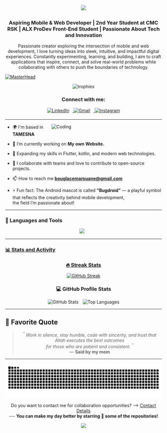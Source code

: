 <h1 align="center">
    <img src="https://readme-typing-svg.herokuapp.com/?font=Righteous&size=35&color=00D310&center=true&vCenter=true&width=500&height=70&duration=4000&pause=1000&lines=Hello+There!+✨;+I'm+Marouane+Bouglace;+Welcome+to+my+GitHub+account;"/>
</h1>

<!--<div align="center">
  <img src="https://profile-counter.glitch.me/BouglaceMarouane/count.svg?"/>
</div>-->

<h3 align="center">Aspiring Mobile & Web Developer | 2nd Year Student at CMC RSK | ALX ProDev Front-End Student | Passionate About Tech and Innovation</h3>

<p align="center">Passionate creator exploring the intersection of mobile and web development, I love turning ideas into sleek, intuitive, and impactful digital experiences. Constantly experimenting, learning, and building, I aim to craft applications that inspire, connect, and solve real-world problems while collaborating with others to push the boundaries of technology.</p>

[![MasterHead](https://github.com/user-attachments/assets/1146ab68-d416-494f-9d41-5d1d99f39397)](https://BouglaceMarouane.io)

<p align="center">
  <img src="https://github-profile-trophy.screw-hand.vercel.app/?username=BouglaceMarouane&theme=onedark&no-frame=true&column=8&margin-w=8&title=MultiLanguage,Commits,Stars,Repositories,Followers,Experience,PullRequest,&wantAll=true" alt="trophies"/>
</p>



<h3 align="center">Connect with me:</h3>
<div align="center" style="margin-bottom: 20px;">
  <a href="https://www.linkedin.com/in/marouane-bouglace/" target="_blank" >
    <img src="https://cdn-icons-png.freepik.com/256/2335/2335321.png?ga=GA1.1.361340327.1735012906" width="52" height="52" style="margin-right: 10px;" alt="LinkedIn" />
  </a>
  <a href="mailto:bouglacemarouane@gmail.com" target="_blank" >
    <img src="https://cdn-icons-png.freepik.com/256/2335/2335296.png?ga=GA1.1.361340327.1735012906" width="52" height="52" style="margin-right: 10px;" alt="Gmail"/>
  </a>
  <a href="https://www.instagram.com/marwane.2x/" target="_blank">
    <img src="https://cdn-icons-png.freepik.com/256/2335/2335273.png?ga=GA1.1.361340327.1735012906" width="52" height="52" alt="Instagram" />
  </a>
</div>

---

<p>
    <img align="right" alt="Coding" width="355"  style="margin-bottom: 20px;"  src="https://user-images.githubusercontent.com/74038190/212748830-4c709398-a386-4761-84d7-9e10b98fbe6e.gif">
</p>

<!--<p align="left">
    <a>
        <img src="https://img.shields.io/github/stars/bouglacemarouane" alt="bouglacemarouane" />
    </a>
</p>-->

- 🌍 I'm based in **TAMESNA**

- 🔭 I’m currently working on **My own Website.**

- 🌱 Expanding my skills in Flutter, kotlin, and modern web technologies.

- 👯 I collaborate with teams and love to contribute to open-source projects.

- 📫 How to reach me **bouglacemarouane@gmail.com**
  
- ⚡ Fun fact: The Android mascot is called **“Bugdroid”** — a playful symbol that reflects the creativity behind mobile development,<br> the field I’m passionate about!

---

  <h3>🧰 Languages and Tools</h3>
  <p align="center" style="padding-right:10px">
    <a href="https://skillicons.dev">
    <img src="https://skillicons.dev/icons?i=html,css,bootstrap,js,py,qt,flask,sqlite,php,mysql,git,npm,github,linux,windows,androidstudio,dart,flutter,kotlin,figma,firebase,anaconda,sublime,vscode,visualstudio,pycharm,&theme=dark&perline=12"\>
  </p>
      
---

### 📊 Stats and Activity

<h3 align="center">🔥 Streak Stats</h3>
  
  <p align="center">
  <img src="https://streak-stats.demolab.com?user=BouglaceMarouane&theme=dracula&hide_border=false&background=1F222E&ring=F85D7F&fire=F85D7F&currStreakLabel=F8D866" width="450" alt="GitHub Streak"/>
    </a>
  </p>

<h3 align="center">💻 GitHub Profile Stats</h3>

<p align="center">
  <img src="https://github-readme-stats.vercel.app/api?username=BouglaceMarouane&show_icons=true&include_all_commits=true&count_private=true&theme=dracula&bg_color=1F222E&title_color=F85D7F&icon_color=F8D866" width="430" style="margin-right: 10px;" alt="GitHub Stats" />

  <img src="https://github-readme-stats.vercel.app/api/top-langs/?username=BouglaceMarouane&layout=compact&langs_count=6&theme=dracula&bg_color=1F222E&title_color=F85D7F&icon_color=F8D866" width="328" alt="Top Languages" />
</p>

---

## 📖 Favorite Quote

<div align="center">

> <sup>“</sup> <em>Work in silence, stay humble, code with sincerity, and trust that Allah executes the best outcomes<br> for those who are patient and consistent.</em> <sup>”</sup>  
> — <strong>Said by my mom</strong>

</div>

---

<p align="center">
    <img src="https://raw.githubusercontent.com/BouglaceMarouane/BouglaceMarouane/output/snake.svg" alt="Snake animation" />
</p>

<div align="center">
   <p>Do you want to contact me for collaboration opportunities? ⟶ 
      <a href="mailto:bouglacemarouane@gmail.com" target="_blank">Contact Details</a><br>
       ---
      <b>You can make my day better by starring 🌟 some of the repositories!</b>
   </p>
</div>

<p align="center">
  <img src="https://capsule-render.vercel.app/api?type=waving&color=gradient&height=60&section=footer"/>
</p>
<br/>
